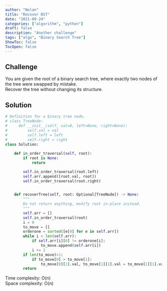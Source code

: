 ```yaml
---
author: "Nolan"
title: "Recover BST"
date: "2021-09-24"
categories: ["algorithm", "python"]
draft: false
description: "Another challenge"
tags: ["algo", "Binary Search Tree"]
ShowToc: false
TocOpen: false
---
```


## Challenge

You are given the root of a binary search tree, where exactly two nodes of the tree were swapped by mistake.  
Recover the tree without changing its structure.

## Solution

```python
# Definition for a binary tree node.
# class TreeNode:
#     def __init__(self, val=0, left=None, right=None):
#         self.val = val
#         self.left = left
#         self.right = right
class Solution:
    
    def in_order_traversal(self, root):
        if root is None:
            return

        self.in_order_traversal(root.left)
        self.arr.append([root.val, root])
        self.in_order_traversal(root.right)

    
    def recoverTree(self, root: Optional[TreeNode]) -> None:
        """
        Do not return anything, modify root in-place instead.
        """
        self.arr = []
        self.in_order_traversal(root)
        i = 0
        to_move = []
        orderone = sorted([e[0] for e in self.arr])
        while i < len(self.arr):
            if self.arr[i][0] != orderone[i]:
                to_move.append(self.arr[i])
            i += 1
        if len(to_move)>1:
            if to_move[0] > to_move[1]:
                to_move[0][1].val, to_move[1][1].val = to_move[1][1].val, to_move[0][1].val
        return 
```

Time complexity: O(n)  
Space complexity: O(n)  
